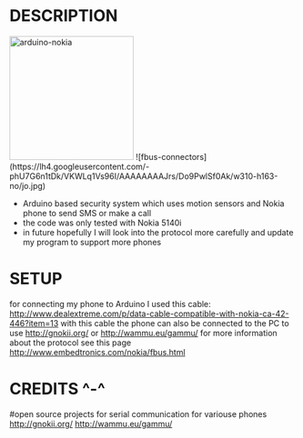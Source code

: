 DESCRIPTION
===========

<img alt="arduino-nokia" src="http://1.bp.blogspot.com/-Hirf4aZHbRI/UUrbZICU1rI/AAAAAAAAAKM/5wMKTcCDhW4/s1600/Arduino_3310.jpg" width="218px">
![fbus-connectors](https://lh4.googleusercontent.com/-phU7G6n1tDk/VKWLq1Vs96I/AAAAAAAAJrs/Do9PwlSf0Ak/w310-h163-no/jo.jpg)

* Arduino based security system which uses motion sensors and Nokia phone to send SMS or make a call
* the code was only tested with Nokia 5140i
* in future hopefully I will look into the protocol more carefully and update my program to support more phones


SETUP
=====

for connecting my phone to Arduino I used this cable:
http://www.dealextreme.com/p/data-cable-compatible-with-nokia-ca-42-446?item=13
with this cable the phone can also be connected to the PC to use http://gnokii.org/ or http://wammu.eu/gammu/
for more information about the protocol see this page http://www.embedtronics.com/nokia/fbus.html


CREDITS ^-^
===========

#open source projects for serial communication for variouse phones
http://gnokii.org/
http://wammu.eu/gammu/
